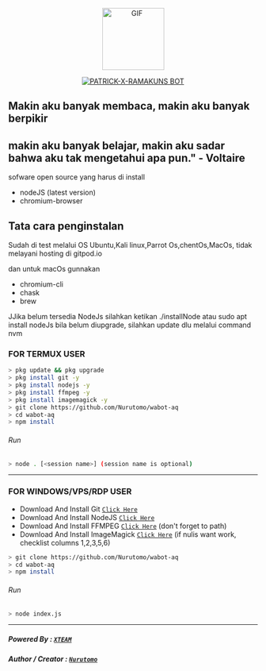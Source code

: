 <p align="center">
<img src="https://a.top4top.io/p_1896kdo1g1.jpg" alt="GIF" width="125" height="125"/>
</p>
<p align="center">
<a href="#"><img title="PATRICK-X-RAMAKUNS BOT" src="https://b.top4top.io/p_1896042jz1.jpg?colorA=%23ff0000&colorB=%23017e40&style=for-the-badge"></a>
</p>

## Makin aku banyak membaca, makin aku banyak berpikir
## makin aku banyak belajar, makin aku sadar bahwa aku tak mengetahui apa pun." - Voltaire

sofware open source yang harus di install
- nodeJS (latest version)
- chromium-browser

## Tata cara penginstalan
Sudah di test melalui OS Ubuntu,Kali linux,Parrot Os,chentOs,MacOs, tidak melayani hosting di gitpod.io

dan untuk macOs gunnakan
- chromium-cli
- chask
- brew 

JJika belum tersedia NodeJs silahkan 
ketikan ./installNode atau sudo apt install nodeJs
bila belum diupgrade, silahkan update dlu melalui 
command nvm 

### FOR TERMUX USER
```bash
> pkg update && pkg upgrade
> pkg install git -y
> pkg install nodejs -y
> pkg install ffmpeg -y
> pkg install imagemagick -y
> git clone https://github.com/Nurutomo/wabot-aq
> cd wabot-aq
> npm install
```
###### Run
```bash
> node . [<session name>] (session name is optional)
```

---------

### FOR WINDOWS/VPS/RDP USER
* Download And Install Git [`Click Here`](https://git-scm.com/downloads) <br>
* Download And Install NodeJS [`Click Here`](https://nodejs.org/en/download) <br>
* Download And Install FFMPEG [`Click Here`](https://ffmpeg.org/download.html) (don't forget to path) 
* Download And Install ImageMagick [`Click Here`](https://imagemagick.org/script/download.php) (if nulis want work,  checklist columns 1,2,3,5,6) 
```bash
> git clone https://github.com/Nurutomo/wabot-aq
> cd wabot-aq
> npm install
```
###### Run
```bash
> node index.js
```
--------------

##### Powered By : [`XTEAM`](https://api.xteam.xyz) 
##### Author / Creator : [`Nurutomo`](https://GitHub.com/Nurutomo) 
